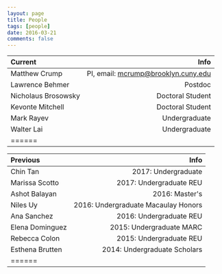```yaml
---
layout: page
title: People
tags: [people]
date: 2016-03-21
comments: false
---
```


| Current | Info |
|:--------|-------:|
|Matthew Crump| PI, email: mcrump@brooklyn.cuny.edu|
|Lawrence Behmer| Postdoc|
|Nicholaus Brosowsky| Doctoral Student|
|Kevonte Mitchell| Doctoral Student|
|Mark Rayev| Undergraduate|
|Walter Lai| Undergraduate|
|======

| Previous | Info |
|:--------|-------:|
|Chin Tan| 2017: Undergraduate|
|Marissa Scotto| 2017: Undergraduate REU|
|Ashot Balayan|2016: Master's|
|Niles Uy| 2016: Undergraduate Macaulay Honors|
|Ana Sanchez| 2016: Undergraduate REU|
|Elena Dominguez| 2015: Undergraduate MARC|
|Rebecca Colon| 2015: Undergraduate REU|
|Esthena Brutten| 2014: Undergraduate Scholars|
|======
